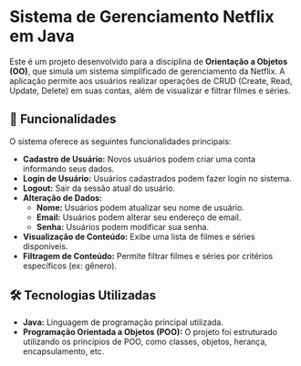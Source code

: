 #  Sistema de Gerenciamento Netflix em Java

Este é um projeto desenvolvido para a disciplina de **Orientação a Objetos (OO)**, que simula um sistema simplificado de gerenciamento da Netflix. A aplicação permite aos usuários realizar operações de CRUD (Create, Read, Update, Delete) em suas contas, além de visualizar e filtrar filmes e séries.

## 🚀 Funcionalidades

O sistema oferece as seguintes funcionalidades principais:

* **Cadastro de Usuário:** Novos usuários podem criar uma conta informando seus dados.
* **Login de Usuário:** Usuários cadastrados podem fazer login no sistema.
* **Logout:** Sair da sessão atual do usuário.
* **Alteração de Dados:**
    * **Nome:** Usuários podem atualizar seu nome de usuário.
    * **Email:** Usuários podem alterar seu endereço de email.
    * **Senha:** Usuários podem modificar sua senha.
* **Visualização de Conteúdo:** Exibe uma lista de filmes e séries disponíveis.
* **Filtragem de Conteúdo:** Permite filtrar filmes e séries por critérios específicos (ex: gênero).

## 🛠️ Tecnologias Utilizadas

* **Java:** Linguagem de programação principal utilizada.
* **Programação Orientada a Objetos (POO):** O projeto foi estruturado utilizando os princípios de POO, como classes, objetos, herança, encapsulamento, etc.
